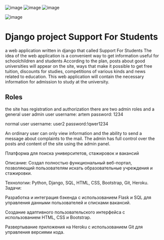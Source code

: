 ![image](https://github.com/Lovilek/DjangoProject/assets/105930858/a0d1280f-cc84-4108-9bc7-c0a9e2861f0c)
![image](https://github.com/Lovilek/DjangoProject/assets/105930858/7f7c4f4f-a024-474b-84c5-8e5ef5fd54f4)
![image](https://github.com/Lovilek/DjangoProject/assets/105930858/8aea4758-d727-415e-9321-ba6074558e0a)



![image](https://user-images.githubusercontent.com/105930858/234933189-098af247-0dd5-45f4-a160-7854cdd41c43.png)
# Django project Support For Students
a web application written in django that called Support For Students 
The idea of the web application is a convenient way to get information useful for schoolchildren and students
According to the plan, posts about good universities will appear on the site, ways that make it possible to get free tuition, discounts for studies, competitions of various kinds and news related to education.
This web application will contain the necessary information for admission to study at the university.

## Roles
the site has registration and authorization
there are two admin roles and a general user
admin user username: artem
password: 1234

normal user username: user2
password:!qwer1234

An ordinary user can only view information and the ability to send a message about complaints to the mail.
The admin has full control over the posts and content of the site using the admin panel.


Платформа для поиска университетов, стажировок и вакансий

Описание: Создал полностью функциональный веб-портал,
позволяющий пользователям искать образовательные учреждения
и стажировки.

Технологии: Python, Django, SQL, HTML, CSS, Bootstrap, Git,
Heroku.
Задачи:

Разработка и интеграция бэкенда с использованием Flask и
SQL для управления данными пользователей и списками
вакансий.

Создание адаптивного пользовательского интерфейса с
использованием HTML, CSS и Bootstrap.

Развертывание приложения на Heroku с использованием Git
для управления версиями кода.



